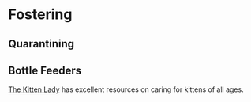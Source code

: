 # Fostering
## Quarantining
## Bottle Feeders
[The Kitten Lady](http://www.kittenlady.org/savekittens) has excellent resources on caring for kittens of all ages. 
